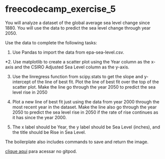 # freecodecamp_exercise_5

You will analyze a dataset of the global average sea level change since 1880. You will use the data to predict the sea level change through year 2050.

Use the data to complete the following tasks:

1. Use Pandas to import the data from epa-sea-level.csv.

*2. Use matplotlib to create a scatter plot using the Year column as the x-axis and the CSIRO Adjusted Sea Level column as the y-axis.

3. Use the linregress function from scipy.stats to get the slope and y-intercept of the line of best fit. Plot the line of best fit over the top of the scatter plot. Make the line go through the year 2050 to predict the sea level rise in 2050

4. Plot a new line of best fit just using the data from year 2000 through the most recent year in the dataset. Make the line also go through the year 2050 to predict the sea level rise in 2050 if the rate of rise continues as it has since the year 2000.

5. The x label should be Year, the y label should be Sea Level (inches), and the title should be Rise in Sea Level.

The boilerplate also includes commands to save and return the image.

[clique aqui](https://freecodecam-boilerplate-dr395knu7u0.ws-us121.gitpod.io) para acessar no gitpod.
